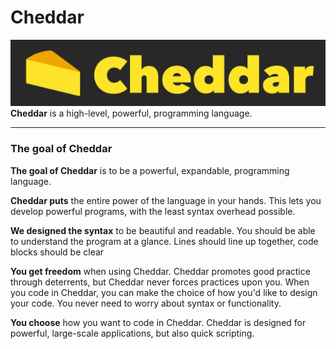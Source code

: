# Cheddar

![Cheddar](logo_wide.png)
**Cheddar** is a high-level, powerful, programming language.

---

### The goal of Cheddar

**The goal of Cheddar** is to be a powerful, expandable, programming language. 

**Cheddar puts** the entire power of the language in your hands. This lets you develop powerful programs, with the least syntax overhead possible.

**We designed the syntax** to be beautiful and readable. You should be able to understand the program at a glance. Lines should line up together, code blocks should be clear

**You get freedom** when using Cheddar. Cheddar promotes good practice through deterrents, but Cheddar never forces practices upon you. When you code in Cheddar, you can make the choice of how you'd like to design your code. You never need to worry about syntax or functionality.

**You choose** how  you want to code in Cheddar. Cheddar is designed for powerful, large-scale applications, but also quick scripting.